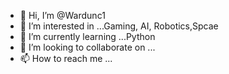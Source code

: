 - 👋 Hi, I’m @Wardunc1
- 👀 I’m interested in ...Gaming, AI, Robotics,Spcae
- 🌱 I’m currently learning ...Python
- 💞️ I’m looking to collaborate on ...
- 📫 How to reach me ...

<!---
Wardunc1/Wardunc1 is a ✨ special ✨ repository because its `README.md` (this file) appears on your GitHub profile.
You can click the Preview link to take a look at your changes.
--->
